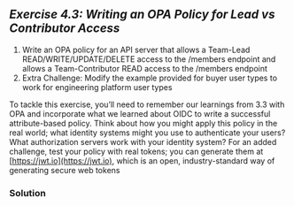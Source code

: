 ## ***Exercise 4.3: Writing an OPA Policy for Lead vs Contributor Access***

1. Write an OPA policy for an API server that allows a Team-Lead READ/WRITE/UPDATE/DELETE access to the /members endpoint and allows a Team-Contributor READ access to the /members endpoint  
2. Extra Challenge: Modify the example provided for buyer user types to work for engineering platform user types

To tackle this exercise, you’ll need to remember our learnings from 3.3 with OPA and incorporate what we learned about OIDC to write a successful attribute-based policy. Think about how you might apply this policy in the real world; what identity systems might you use to authenticate your users? What authorization servers work with your identity system? For an added challenge, test your policy with real tokens; you can generate them at [https://jwt.io](https://jwt.io), which is an open, industry-standard way of generating secure web tokens

### **Solution**